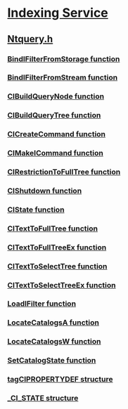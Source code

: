 # [Indexing Service](../_indexsrv/index.md)
## [Ntquery.h](index.md)
### [BindIFilterFromStorage function](../ntquery/nf-ntquery-bindifilterfromstorage.md)
### [BindIFilterFromStream function](../ntquery/nf-ntquery-bindifilterfromstream.md)
### [CIBuildQueryNode function](../ntquery/nf-ntquery-cibuildquerynode.md)
### [CIBuildQueryTree function](../ntquery/nf-ntquery-cibuildquerytree.md)
### [CICreateCommand function](../ntquery/nf-ntquery-cicreatecommand.md)
### [CIMakeICommand function](../ntquery/nf-ntquery-cimakeicommand.md)
### [CIRestrictionToFullTree function](../ntquery/nf-ntquery-cirestrictiontofulltree.md)
### [CIShutdown function](../ntquery/nf-ntquery-cishutdown.md)
### [CIState function](../ntquery/nf-ntquery-cistate.md)
### [CITextToFullTree function](../ntquery/nf-ntquery-citexttofulltree.md)
### [CITextToFullTreeEx function](../ntquery/nf-ntquery-citexttofulltreeex.md)
### [CITextToSelectTree function](../ntquery/nf-ntquery-citexttoselecttree.md)
### [CITextToSelectTreeEx function](../ntquery/nf-ntquery-citexttoselecttreeex.md)
### [LoadIFilter function](../ntquery/nf-ntquery-loadifilter.md)
### [LocateCatalogsA function](../ntquery/nf-ntquery-locatecatalogsa.md)
### [LocateCatalogsW function](../ntquery/nf-ntquery-locatecatalogsw.md)
### [SetCatalogState function](../ntquery/nf-ntquery-setcatalogstate.md)
### [tagCIPROPERTYDEF structure](../ntquery/ns-ntquery-tagcipropertydef.md)
### [_CI_STATE structure](../ntquery/ns-ntquery-_ci_state.md)
